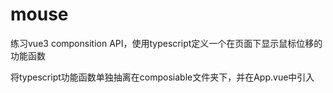 # mouse
练习vue3 componsition API，使用typescript定义一个在页面下显示鼠标位移的功能函数

将typescript功能函数单独抽离在composiable文件夹下，并在App.vue中引入
